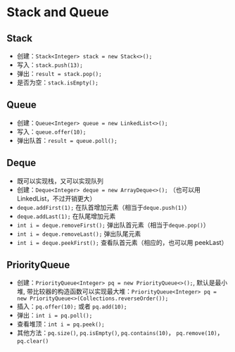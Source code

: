 # Stack and Queue

## Stack

- 创建：`Stack<Integer> stack = new Stack<>();`
- 写入：`stack.push(13);`
- 弹出：`result = stack.pop();`
- 是否为空：`stack.isEmpty();`

## Queue

- 创建：`Queue<Integer> queue = new LinkedList<>();`
- 写入：`queue.offer(10);`
- 弹出队首：`result = queue.poll();`

## Deque

- 既可以实现栈，又可以实现队列
- 创建：`Deque<Integer> deque = new ArrayDeque<>();` （也可以用 LinkedList，不过开销更大）
- `deque.addFirst(1);` 在队首增加元素（相当于`deque.push(1)`）
- `deque.addLast(1);` 在队尾增加元素
- `int i = deque.removeFirst();` 弹出队首元素（相当于`deque.pop()`）
- `int i = deque.removeLast();` 弹出队尾元素
- `int i = deque.peekFirst();` 查看队首元素（相应的，也可以用 peekLast）

## PriorityQueue

- 创建：`PriorityQueue<Integer> pq = new PriorityQueue<>();`, 默认是最小堆, 带比较器的构造函数可以实现最大堆：`PriorityQueue<Integer> pq = new PriorityQueue<>(Collections.reverseOrder());`
- 插入：`pq.offer(10);` 或者 `pq.add(10);`
- 弹出：`int i = pq.poll();`
- 查看堆顶：`int i = pq.peek();`
- 其他方法：`pq.size()`, `pq.isEmpty()`, `pq.contains(10)`， `pq.remove(10)`， `pq.clear()`
